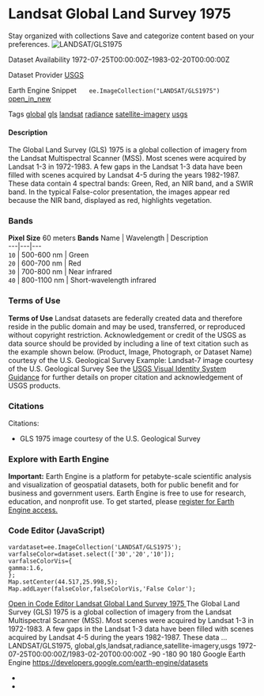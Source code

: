  
#  Landsat Global Land Survey 1975 
Stay organized with collections  Save and categorize content based on your preferences. 
![LANDSAT/GLS1975](https://developers.google.com/earth-engine/datasets/images/LANDSAT/LANDSAT_GLS1975_sample.png) 

Dataset Availability
    1972-07-25T00:00:00Z–1983-02-20T00:00:00Z 

Dataset Provider
     [ USGS ](https://www.usgs.gov/core-science-systems/nli/landsat/global-land-survey-gls) 

Earth Engine Snippet
     `    ee.ImageCollection("LANDSAT/GLS1975")   ` [ open_in_new ](https://code.earthengine.google.com/?scriptPath=Examples:Datasets/LANDSAT/LANDSAT_GLS1975) 

Tags
     [global](https://developers.google.com/earth-engine/datasets/tags/global) [gls](https://developers.google.com/earth-engine/datasets/tags/gls) [landsat](https://developers.google.com/earth-engine/datasets/tags/landsat) [radiance](https://developers.google.com/earth-engine/datasets/tags/radiance) [satellite-imagery](https://developers.google.com/earth-engine/datasets/tags/satellite-imagery) [usgs](https://developers.google.com/earth-engine/datasets/tags/usgs)
#### Description
The Global Land Survey (GLS) 1975 is a global collection of imagery from the Landsat Multispectral Scanner (MSS). Most scenes were acquired by Landsat 1-3 in 1972-1983. A few gaps in the Landsat 1-3 data have been filled with scenes acquired by Landsat 4-5 during the years 1982-1987. These data contain 4 spectral bands: Green, Red, an NIR band, and a SWIR band. In the typical False-color presentation, the images appear red because the NIR band, displayed as red, highlights vegetation.
### Bands
**Pixel Size** 60 meters 
**Bands**
Name | Wavelength | Description  
---|---|---  
`10` | 500-600 nm | Green  
`20` | 600-700 nm | Red  
`30` | 700-800 nm | Near infrared  
`40` | 800-1100 nm | Short-wavelength infrared  
### Terms of Use
**Terms of Use**
Landsat datasets are federally created data and therefore reside in the public domain and may be used, transferred, or reproduced without copyright restriction.
Acknowledgement or credit of the USGS as data source should be provided by including a line of text citation such as the example shown below.
(Product, Image, Photograph, or Dataset Name) courtesy of the U.S. Geological Survey
Example: Landsat-7 image courtesy of the U.S. Geological Survey
See the [USGS Visual Identity System Guidance](https://www.usgs.gov/information-policies-and-instructions/usgs-visual-identity-system) for further details on proper citation and acknowledgement of USGS products.
### Citations
Citations:
  * GLS 1975 image courtesy of the U.S. Geological Survey


### Explore with Earth Engine
**Important:** Earth Engine is a platform for petabyte-scale scientific analysis and visualization of geospatial datasets, both for public benefit and for business and government users. Earth Engine is free to use for research, education, and nonprofit use. To get started, please [register for Earth Engine access.](https://console.cloud.google.com/earth-engine)
### Code Editor (JavaScript)
```
vardataset=ee.ImageCollection('LANDSAT/GLS1975');
varfalseColor=dataset.select(['30','20','10']);
varfalseColorVis={
gamma:1.6,
};
Map.setCenter(44.517,25.998,5);
Map.addLayer(falseColor,falseColorVis,'False Color');
```
[ Open in Code Editor ](https://code.earthengine.google.com/?scriptPath=Examples:Datasets/LANDSAT/LANDSAT_GLS1975)
[ Landsat Global Land Survey 1975 ](https://developers.google.com/earth-engine/datasets/catalog/LANDSAT_GLS1975)
The Global Land Survey (GLS) 1975 is a global collection of imagery from the Landsat Multispectral Scanner (MSS). Most scenes were acquired by Landsat 1-3 in 1972-1983. A few gaps in the Landsat 1-3 data have been filled with scenes acquired by Landsat 4-5 during the years 1982-1987. These data …
LANDSAT/GLS1975, global,gls,landsat,radiance,satellite-imagery,usgs 
1972-07-25T00:00:00Z/1983-02-20T00:00:00Z
-90 -180 90 180 
Google Earth Engine
https://developers.google.com/earth-engine/datasets
  * [ ](https://doi.org/https://www.usgs.gov/core-science-systems/nli/landsat/global-land-survey-gls)
  * [ ](https://doi.org/https://developers.google.com/earth-engine/datasets/catalog/LANDSAT_GLS1975)


